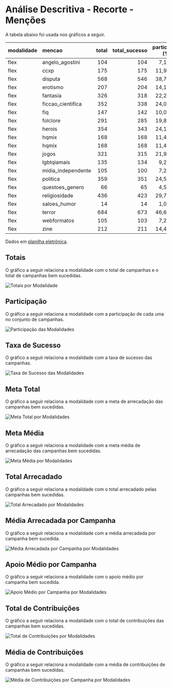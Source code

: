 # Análise Descritiva - Recorte - Menções

A tabela abaixo foi usada nos gráficos a seguir.

| modalidade   | mencao             |   total |   total_sucesso |   particip (%) |   taxa_sucesso (%) |    meta (R$) |   meta_avg (R$) |   meta_std (R$) |   meta_min (R$) |   meta_max (R$) |   arrecadado_sucesso (R$) |   arrecadado_avg (R$) |   arrecadado_std (R$) |   arrecadado_min (R$) |   arrecadado_max (R$) |   apoio_medio (R$) |   apoio_std (R$) |   apoio_min (R$) |   apoio_max (R$) |   contribuicoes |   contribuicoes_med |   contribuicoes_std |   contribuicoes_min |   contribuicoes_max |
|:-------------|:-------------------|--------:|----------------:|---------------:|-------------------:|-------------:|----------------:|----------------:|----------------:|----------------:|--------------------------:|----------------------:|----------------------:|----------------------:|----------------------:|-------------------:|-----------------:|-----------------:|-----------------:|----------------:|--------------------:|--------------------:|--------------------:|--------------------:|
| flex         | angelo_agostini    |     104 |             104 |           7,1% |             100,0% | 1.627.655,73 |       15.650,54 |       26.036,27 |           28,01 |      156.813,32 |              2.320.567,95 |             22.313,15 |             59.701,59 |                458,93 |            442.290,11 |              76,07 |            30,35 |            30,70 |           216,92 |          22.989 |               221,0 |               410,5 |                14,0 |             3.474,0 |
| flex         | ccxp               |     175 |             175 |          11,9% |             100,0% | 1.966.865,56 |       11.239,23 |       11.553,66 |           46,56 |       75.172,68 |              2.409.594,20 |             13.769,11 |             21.333,70 |                313,27 |            121.747,80 |              82,13 |            35,40 |            33,97 |           230,58 |          26.122 |               149,3 |               174,8 |                 6,0 |             1.540,0 |
| flex         | disputa            |     568 |             546 |          38,7% |              96,1% | 7.164.961,91 |       13.122,64 |       16.624,40 |           12,58 |      147.790,83 |              7.688.166,01 |             14.080,89 |             20.311,27 |                 11,93 |            133.707,59 |              84,03 |            39,84 |            11,53 |           254,24 |          77.527 |               142,0 |               155,4 |                 1,0 |             1.330,0 |
| flex         | erotismo           |     207 |             204 |          14,1% |              98,6% | 2.475.605,96 |       12.135,32 |       12.326,32 |           12,04 |       65.889,73 |              3.236.637,62 |             15.865,87 |             25.100,56 |                 45,24 |            200.069,51 |              83,59 |            40,20 |            16,06 |           386,99 |          35.001 |               171,6 |               248,1 |                 2,0 |             2.120,0 |
| flex         | fantasia           |     326 |             318 |          22,2% |              97,5% | 4.012.524,77 |       12.618,00 |       15.633,07 |           12,33 |       83.151,82 |              5.740.597,02 |             18.052,19 |             45.474,47 |                 43,14 |            708.972,78 |              83,41 |            32,56 |            18,48 |           195,21 |          62.425 |               196,3 |               502,0 |                 1,0 |             7.954,0 |
| flex         | ficcao_cientifica  |     352 |             338 |          24,0% |              96,0% | 4.273.287,18 |       12.642,86 |       17.833,50 |           12,04 |      198.811,94 |              5.288.513,61 |             15.646,49 |             42.686,00 |                 10,77 |            708.972,78 |              77,98 |            35,66 |            10,77 |           195,69 |          57.812 |               171,0 |               459,4 |                 1,0 |             7.954,0 |
| flex         | fiq                |     147 |             142 |          10,0% |              96,6% | 1.836.323,94 |       12.931,86 |       16.439,71 |           14,64 |       79.534,67 |              2.717.367,00 |             19.136,39 |             63.151,50 |                 39,63 |            708.972,78 |              77,74 |            41,31 |            12,20 |           247,29 |          28.881 |               203,4 |               685,9 |                 2,0 |             7.954,0 |
| flex         | folclore           |     291 |             285 |          19,8% |              97,9% | 2.973.554,33 |       10.433,52 |       13.865,19 |           12,33 |       83.151,82 |              5.086.973,71 |             17.849,03 |             48.299,83 |                 55,43 |            708.972,78 |              81,76 |            38,15 |            18,48 |           234,71 |          53.156 |               186,5 |               508,8 |                 2,0 |             7.954,0 |
| flex         | herois             |     354 |             343 |          24,1% |              96,9% | 4.104.677,35 |       11.966,99 |       14.518,47 |           12,04 |       83.151,82 |              5.497.521,58 |             16.027,76 |             26.716,10 |                 11,93 |            203.551,22 |              82,92 |            38,78 |            11,93 |           230,58 |          56.601 |               165,0 |               247,2 |                 1,0 |             2.684,0 |
| flex         | hqmix              |     168 |             168 |          11,4% |             100,0% | 1.837.324,50 |       10.936,46 |       20.915,67 |           14,64 |      156.813,32 |              2.754.078,50 |             16.393,32 |             47.599,93 |                105,57 |            442.290,11 |              71,79 |            29,98 |            16,18 |           216,92 |          29.915 |               178,1 |               331,1 |                 3,0 |             3.474,0 |
| flex         | hqmix              |     168 |             168 |          11,4% |             100,0% | 1.837.324,50 |       10.936,46 |       20.915,67 |           14,64 |      156.813,32 |              2.754.078,50 |             16.393,32 |             47.599,93 |                105,57 |            442.290,11 |              71,79 |            29,98 |            16,18 |           216,92 |          29.915 |               178,1 |               331,1 |                 3,0 |             3.474,0 |
| flex         | jogos              |     321 |             315 |          21,9% |              98,1% | 3.595.121,44 |       11.413,08 |       15.769,55 |           23,99 |      147.790,83 |              4.647.973,18 |             14.755,47 |             32.882,80 |                 40,22 |            475.290,95 |              79,13 |            35,36 |            20,51 |           233,40 |          52.310 |               166,1 |               328,6 |                 1,0 |             4.584,0 |
| flex         | lgbtqiamais        |     135 |             134 |           9,2% |              99,3% | 2.336.984,92 |       17.440,19 |       23.749,73 |           12,33 |      198.811,94 |              2.141.898,62 |             15.984,32 |             20.504,04 |                 23,05 |            103.442,87 |              84,33 |            39,18 |            11,53 |           195,69 |          21.647 |               161,5 |               147,3 |                 1,0 |               612,0 |
| flex         | midia_independente |     105 |             100 |           7,2% |              95,2% | 1.739.473,27 |       17.394,73 |       19.845,54 |           15,83 |       72.793,96 |              1.723.418,10 |             17.234,18 |             24.079,23 |                 42,01 |            133.783,37 |              83,48 |            40,21 |            21,00 |           247,29 |          15.979 |               159,8 |               174,0 |                 2,0 |               770,0 |
| flex         | politica           |     359 |             351 |          24,5% |              97,8% | 4.549.306,42 |       12.960,99 |       16.685,33 |           18,82 |      147.790,83 |              5.328.925,88 |             15.182,13 |             21.474,72 |                 28,49 |            157.001,80 |              83,65 |            36,99 |            16,18 |           254,24 |          56.061 |               159,7 |               183,2 |                 1,0 |             1.540,0 |
| flex         | questoes_genero    |      66 |              65 |           4,5% |              98,5% |   823.579,75 |       12.670,46 |       14.828,60 |           12,33 |       79.534,67 |              1.420.244,30 |             21.849,91 |             87.169,62 |                100,54 |            708.972,78 |              70,93 |            30,20 |            20,34 |           159,78 |          17.912 |               275,6 |               975,4 |                 3,0 |             7.954,0 |
| flex         | religiosidade      |     436 |             423 |          29,7% |              97,0% | 5.349.403,98 |       12.646,35 |       20.087,11 |           12,33 |      198.811,94 |              6.782.493,26 |             16.034,26 |             48.218,37 |                 42,01 |            708.972,78 |              76,84 |            33,37 |            16,18 |           226,56 |          72.275 |               170,9 |               457,2 |                 1,0 |             7.954,0 |
| flex         | saloes_humor       |      14 |              14 |           1,0% |             100,0% |    93.523,75 |        6.680,27 |        8.864,98 |           18,82 |       25.896,93 |                143.315,79 |             10.236,84 |             15.061,82 |                 88,75 |             50.948,86 |              79,19 |            27,02 |            40,63 |           130,97 |           1.608 |               114,9 |               143,8 |                 2,0 |               467,0 |
| flex         | terror             |     684 |             673 |          46,6% |              98,4% | 8.128.438,11 |       12.077,92 |       16.927,06 |           12,33 |      198.811,94 |             10.689.312,43 |             15.883,08 |             41.769,03 |                 29,81 |            708.972,78 |              78,67 |            39,22 |            14,91 |           461,52 |         114.874 |               170,7 |               402,4 |                 1,0 |             7.954,0 |
| flex         | webformatos        |     105 |             103 |           7,2% |              98,1% |   971.086,18 |        9.428,02 |       12.401,49 |           12,33 |      104.444,80 |              1.378.381,62 |             13.382,35 |             46.750,77 |                298,26 |            475.290,95 |              69,52 |            28,23 |            17,82 |           196,42 |          16.826 |               163,4 |               448,9 |                 4,0 |             4.584,0 |
| flex         | zine               |     212 |             211 |          14,4% |              99,5% | 2.004.675,64 |        9.500,83 |       10.686,06 |           15,08 |       55.186,14 |              2.101.687,07 |              9.960,60 |             16.847,68 |                 35,53 |            200.069,51 |              74,36 |            27,72 |            17,84 |           156,04 |          26.828 |               127,1 |               190,8 |                 1,0 |             1.879,0 |

Dados em [planilha eletrônica](./dados/flex-mencoes.xlsx).


## Totais

O gráfico a seguir relaciona a modalidade com o total de campanhas e o total de campanhas bem sucedidas.

![Totais por Modalidade](./img/flex-mencoes-totais.png)


## Participação

O gráfico a seguir relaciona a modalidade com a participação de cada uma no conjunto de campanhas.

![Participação das Modalidades](./img/flex-mencoes-participacao.png)


## Taxa de Sucesso

O gráfico a seguir relaciona a modalidade com a taxa de sucesso das campanhas.

![Taxa de Sucesso das Modalidades](./img/flex-mencoes-taxa-sucesso.png)


## Meta Total

O gráfico a seguir relaciona a modalidade com a meta de arrecadação das campanhas bem sucedidas.

![Meta Total por Modalidades](./img/flex-mencoes-meta.png)


## Meta Média

O gráfico a seguir relaciona a modalidade com a meta média de arrecadação das campanhas bem sucedidas.

![Meta Média por Modalidades](./img/flex-mencoes-meta-med.png)


## Total Arrecadado

O gráfico a seguir relaciona a modalidade com o total arrecadado pelas campanhas bem sucedidas.

![Total Arrecadado por Modalidades](./img/flex-mencoes-total-arrecadado.png)


## Média Arrecadada por Campanha

O gráfico a seguir relaciona a modalidade com a média arrecadada por campanha bem sucedida.

![Média Arrecadada por Campanha por Modalidades](./img/flex-mencoes-media-arrecadada.png)


## Apoio Médio por Campanha

O gráfico a seguir relaciona a modalidade com o apoio médio por campanha bem sucedida.

![Apoio Médio por Campanha por Modalidades](./img/flex-mencoes-apoio-medio.png)


## Total de Contribuições

O gráfico a seguir relaciona a modalidade com o total de contribuições das campanhas bem sucedidas.

![Total de Contribuições por Modalidades](./img/flex-mencoes-total-contribuicoes.png)


## Média de Contribuições

O gráfico a seguir relaciona a modalidade com a média de contribuições de campanhas bem sucedidas.

![Média de Contribuições por Campanha por Modalidades](./img/flex-mencoes-media-contribuicoes.png)



